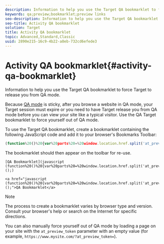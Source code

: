 ```yaml
---
description: Information to help you use the Target QA bookmarklet to force Target to release you from QA mode.
keywords: qa;preview;bookmarklet;preview links
seo-description: Information to help you use the Target QA bookmarklet to force Target to release you from QA mode.
seo-title: Activity QA bookmarklet
solution: Target
title: Activity QA bookmarklet
topic: Advanced,Standard,Classic
uuid: 2890e215-16c9-4b22-a8eb-732cd6efede3
---
```


# Activity QA bookmarklet{#activity-qa-bookmarklet}

Information to help you use the Target QA bookmarklet to force Target to release you from QA mode.

Because [QA mode](../../c-activities/c-activity-qa/c-activity-qa.md#concept_9329EF33DE7D41CA9815C8115DBC4E40) is sticky, after you browse a website in QA mode, your Target session must expire or you need to have Target release you from QA mode before you can view your site like a typical visitor. Use the QA Target bookmarklet to force yourself out of QA mode.

To use the Target QA bookmarklet, create a bookmarklet containing the following JavaScript code and add it to your browser's Bookmarks Toolbar:

```javascript
(function%20()%20{var%20parts%20=%20window.location.href.split('at_preview_token',2);%20if%20(parts.length%20>%201)%20{window.location.href%20=%20parts[0].concat('at_preview_token=');}%20})();
```

The bookmarklet should then appear on the toolbar for re-use.

```
[QA Bookmarklet](javascript
(function%20()%20{var%20parts%20=%20window.location.href.split('at_preview_token',2);%20if%20(parts.length%20>%201)%20{window.location.href%20=%20parts[0].concat('at_preview_token=');}%20})();)

<a href="javascript
(function%20()%20{var%20parts%20=%20window.location.href.split('at_preview_token',2);%20if%20(parts.length%20>%201)%20{window.location.href%20=%20parts[0].concat('at_preview_token=');}%20})();">QA Bookmarklet</a>
```

>[!NOTE]
>The process to create a bookmarklet varies by browser type and version. Consult your browser's help or search on the Internet for specific directions.

You can also manually force yourself out of QA mode by loading a page on your site with the `at_preview_token` parameter with an empty value (for example, `https://www.mysite.com/?at_preview_token=`). 
